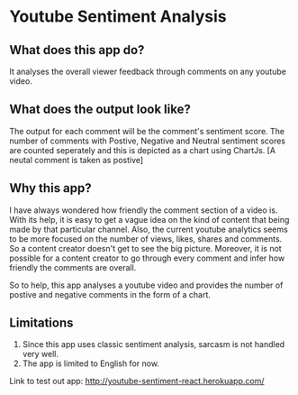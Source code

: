 # Youtube Sentiment Analysis

## What does this app do?
It analyses the overall viewer feedback through comments on any youtube video. 

## What does the output look like?
The output for each comment will be the comment's sentiment score. The number of comments with Postive, Negative and Neutral sentiment scores are counted seperately and this is depicted as a chart using ChartJs. [A neutal comment is taken as postive]

## Why this app?
I have always wondered how friendly the comment section of a video is. With its help, it is easy to get a vague idea on the kind of content that being made by that particular channel. Also, the current youtube analytics seems to be more focused on the number of views, likes, shares and comments. So a content creator doesn't get to see the big picture. Moreover, it is not possible for a content creator to go through every comment and infer how friendly the comments are overall.

So to help, this app analyses a youtube video and provides the number of postive and negative comments in the form of a chart.

## Limitations
1. Since this app uses classic sentiment analysis, sarcasm is not handled very well.
2. The app is limited to English for now.

Link to test out app: http://youtube-sentiment-react.herokuapp.com/
